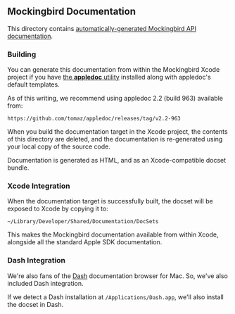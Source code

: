 ## Mockingbird Documentation

This directory contains [automatically-generated Mockingbird API documentation](https://rawgit.com/gilt/mockingbird-toolbox/master/Documentation/html/index.html).


### Building

You can generate this documentation from within the Mockingbird Xcode project if you have [the **appledoc** utility](https://github.com/tomaz/appledoc) installed along with appledoc's default templates.

As of this writing, we recommend using appledoc 2.2 (build 963) available from:

	https://github.com/tomaz/appledoc/releases/tag/v2.2-963

When you build the documentation target in the Xcode project, the contents of this directory are deleted, and the documentation is re-generated using your local copy of the source code.

Documentation is generated as HTML, and as an Xcode-compatible docset bundle.

### Xcode Integration

When the documentation target is successfully built, the docset will be exposed to Xcode by copying it to:

	~/Library/Developer/Shared/Documentation/DocSets

This makes the Mockingbird documentation available from within Xcode, alongside all the standard Apple SDK documentation.

### Dash Integration

We're also fans of the [Dash](https://itunes.apple.com/us/app/dash-docs-snippets/id458034879?mt=12) documentation browser for Mac. So, we've also included Dash integration.

If we detect a Dash installation at `/Applications/Dash.app`, we'll also install the docset in Dash.
